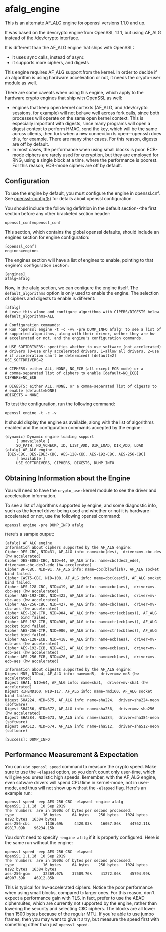 afalg_engine
============

This is an alternate AF_ALG engine for openssl versions 1.1.0 and up.

It was based on the devcrypto engine from OpenSSL 1.1.1, but using AF_ALG
instead of the /dev/crypto interface.

It is different than the AF_ALG engine that ships with OpenSSL:
 - it uses sync calls, instead of async
 - it supports more ciphers, and digests

This engine requires AF_ALG support from the kernel.  In order to decide if
an algorithm is using hardware acceleration or not, it needs the crypto-user
module as well.

There are some caveats when using this engine, which apply to the hardware
crypto engines that ship with OpenSSL as well:
 - engines that keep open kernel contexts (AF_ALG, and /dev/crypto sessions,
   for example) will not behave well across fork calls, since both processes
   will operate on the same open kernel context.
   This is especially important with digests, since many programs will open
   a digest context to perform HMAC, send the key, which will be the same
   across clients, then fork when a new connection is open--openssh does this,
   for example.  There are many other cases.   For this reason, digests are
   off by default.
 - In most cases, the performance when using small blocks is poor.  ECB-mode
   ciphers are rarely used for encryption, but they are employed for RNG, using
   a single block at a time, where the performance is poorest.  For this reason,
   ECB-mode ciphers are off by default.

Configuration
-------------

To use the engine by default, you must configure the engine in openssl.cnf.
See [openssl-config(5)](https://www.openssl.org/docs/man1.1.1/man5/config.html)
for details about openssl configuration.

You should include the following definition in the default section--the first
section before any other bracketed section header:

    openssl_conf=openssl_conf

This section, which contains the global openssl defaults, should include an
engines section for engine configuration:

    [openssl_conf]
    engines=engines

The engines section will have a list of engines to enable, pointing to that
engine's configuration section:

    [engines]
    afalg=afalg

Now, in the afalg section, we can configure the engine itself.  The
`default_algorithms` option is only used to enable the engine.  The selection
of ciphers and digests to enable is different:

    [afalg]
    # Leave this alone and configure algorithms with CIPERS/DIGESTS below
    default_algorithms=ALL

    # Configuration commands:
    # Run 'openssl engine -t -c -vv -pre DUMP_INFO afalg' to see a list of
    # supported algorithms, along with their driver, wether they are hw
    # accelerated or not, and the engine's configuration commands.

    # USE SOFTDRIVERS: specifies whether to use software (not accelerated)
    # drivers (0=use only accelerated drivers, 1=allow all drivers, 2=use
    # if acceleration can't be determined) [default=2]
    USE_SOFTDRIVERS=2

    # CIPHERS: either ALL, NONE, NO_ECB (all except ECB-mode) or a
    # comma-separated list of ciphers to enable [default=NO_ECB]
    CIPHERS=NO_ECB

    # DIGESTS: either ALL, NONE, or a comma-separated list of digests to
    # enable [default=NONE]
    #DIGESTS = NONE

To test the configuration, run the following command:

    openssl engine -t -c -v

It should display the engine as available, along with the list of algorithms
enabled and the configuration commands accepted by the engine:

    (dynamic) Dynamic engine loading support
         [ unavailable ]
         SO_PATH, NO_VCHECK, ID, LIST_ADD, DIR_LOAD, DIR_ADD, LOAD
    (afalg) AF_ALG engine
     [DES-CBC, DES-EDE3-CBC, AES-128-CBC, AES-192-CBC, AES-256-CBC]
         [ available ]
         USE_SOFTDRIVERS, CIPHERS, DIGESTS, DUMP_INFO


Obtaining Information about the Engine
--------------------------------------

You will need to have the `crypto_user` kernel module to see the driver and
acceleration information.

To see a list of algorithms supported by engine, and some diagnostic info,
such as the kernel driver being used and whether or not it is
hardware-accelerated or not, use the following openssl command:

    openssl engine -pre DUMP_INFO afalg

Here's a sample output:

    (afalg) AF_ALG engine
    Information about ciphers supported by the AF_ALG engine:
    Cipher DES-CBC, NID=31, AF_ALG info: name=cbc(des),  driver=mv-cbc-des (hw accelerated)
    Cipher DES-EDE3-CBC, NID=44, AF_ALG info: name=cbc(des3_ede),  driver=mv-cbc-des3-ede (hw accelerated)
    Cipher BF-CBC, NID=91, AF_ALG info: name=cbc(blowfish), AF_ALG socket bind failed.
    Cipher CAST5-CBC, NID=108, AF_ALG info: name=cbc(cast5), AF_ALG socket bind failed.
    Cipher AES-128-CBC, NID=419, AF_ALG info: name=cbc(aes),  driver=mv-cbc-aes (hw accelerated)
    Cipher AES-192-CBC, NID=423, AF_ALG info: name=cbc(aes),  driver=mv-cbc-aes (hw accelerated)
    Cipher AES-256-CBC, NID=427, AF_ALG info: name=cbc(aes),  driver=mv-cbc-aes (hw accelerated)
    Cipher AES-128-CTR, NID=904, AF_ALG info: name=ctr(ecb(aes)), AF_ALG socket bind failed.
    Cipher AES-192-CTR, NID=905, AF_ALG info: name=ctr(ecb(aes)), AF_ALG socket bind failed.
    Cipher AES-256-CTR, NID=906, AF_ALG info: name=ctr(ecb(aes)), AF_ALG socket bind failed.
    Cipher AES-128-ECB, NID=418, AF_ALG info: name=ecb(aes),  driver=mv-ecb-aes (hw accelerated)
    Cipher AES-192-ECB, NID=422, AF_ALG info: name=ecb(aes),  driver=mv-ecb-aes (hw accelerated)
    Cipher AES-256-ECB, NID=426, AF_ALG info: name=ecb(aes),  driver=mv-ecb-aes (hw accelerated)

    Information about digests supported by the AF_ALG engine:
    Digest MD5, NID=4, AF_ALG info: name=md5,  driver=mv-md5 (hw accelerated)
    Digest SHA1, NID=64, AF_ALG info: name=sha1,  driver=mv-sha1 (hw accelerated)
    Digest RIPEMD160, NID=117, AF_ALG info: name=rmd160, AF_ALG socket bind failed.
    Digest SHA224, NID=675, AF_ALG info: name=sha224,  driver=sha224-neon (software)
    Digest SHA256, NID=672, AF_ALG info: name=sha256,  driver=mv-sha256 (hw accelerated)
    Digest SHA384, NID=673, AF_ALG info: name=sha384,  driver=sha384-neon (software)
    Digest SHA512, NID=674, AF_ALG info: name=sha512,  driver=sha512-neon (software)

    [Success]: DUMP_INFO

Performance Measurement & Expectation
-------------------------------------

You can use `openssl speed` command to measure the crypto speed.  Make sure to
use the `-elapsed` option, so you don't count only user-time, which will give
you unrealistic high speeds.  Remember, with the AF_ALG engine, even sotware
drivers will spend CPU time in kernel-mode, not in user-mode, and thus will
not show up without the `-elapsed` flag.  Here's an example run:

    openssl speed -evp AES-256-CBC -elapsed -engine afalg
    OpenSSL 1.1.1d  10 Sep 2019
    The 'numbers' are in 1000s of bytes per second processed.
    type             16 bytes     64 bytes    256 bytes   1024 bytes   8192 bytes  16384 bytes
    aes-256-cbc       1136.69k     4420.03k    16057.86k    44762.11k    89817.09k    96234.15k

You don't need to specify `-engine afalg` if it is properly configured.  Here
is the same run without the engine:

    openssl speed -evp AES-256-CBC -elapsed
    OpenSSL 1.1.1d  10 Sep 2019
    The 'numbers' are in 1000s of bytes per second processed.
    type             16 bytes     64 bytes    256 bytes   1024 bytes   8192 bytes  16384 bytes
    aes-256-gcm      32369.07k    37509.76k    41272.06k    45794.99k    46907.39k    46912.85k

This is typical for hw-accelerated ciphers.  Notice the poor performance when
using small blocks, compared to larger ones.  For this reason, don't expect
a performance gain with TLS.  In fact, prefer to use the AEAD ciphersuites,
which are currently not supported by the engine, rather than lowering the
security and selecting CBC ciphers.  The blocks are all lower than 1500 bytes
because of the regular MTU.  If you're able to use jumbo frames, then you may
want to give it a try, but measure the speed first with something other than
just `openssl speed`.

